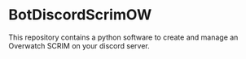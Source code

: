 # BotDiscordScrimOW
This repository contains a python software to create and manage an Overwatch SCRIM on your discord server.
